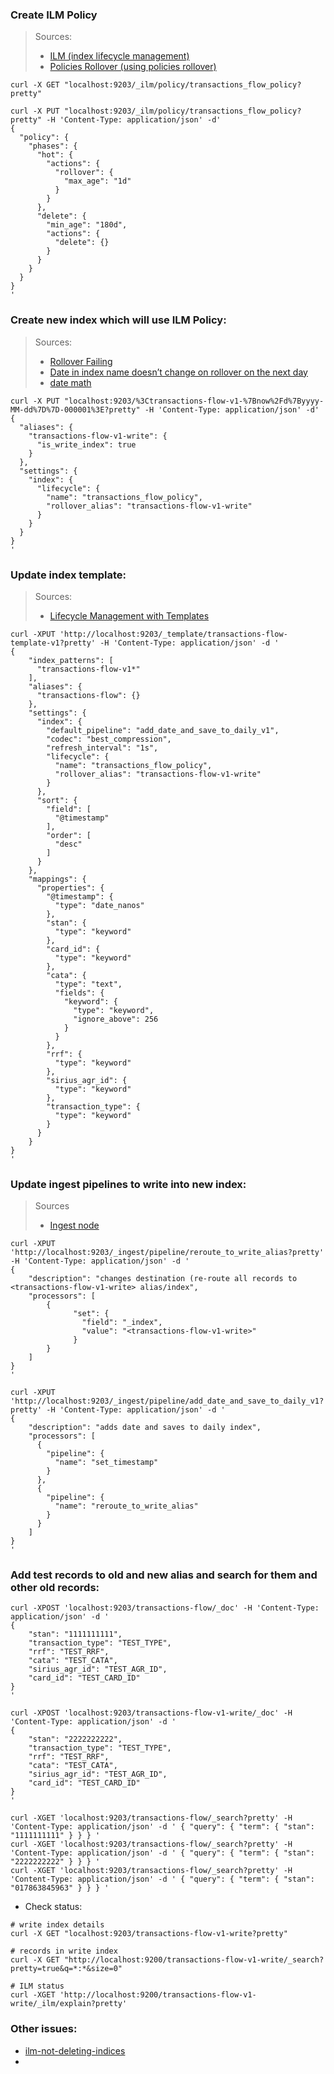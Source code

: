 
### Create ILM Policy
> Sources:
>- [ILM (index lifecycle management)](https://www.elastic.co/guide/en/elasticsearch/reference/7.4/getting-started-index-lifecycle-management.html)
>- [Policies Rollover (using policies rollover)](https://www.elastic.co/guide/en/elasticsearch/reference/7.4/using-policies-rollover.html)
```shell
curl -X GET "localhost:9203/_ilm/policy/transactions_flow_policy?pretty"

curl -X PUT "localhost:9203/_ilm/policy/transactions_flow_policy?pretty" -H 'Content-Type: application/json' -d'
{
  "policy": {
    "phases": {
      "hot": {
        "actions": {
          "rollover": {
            "max_age": "1d"
          }
        }
      },
      "delete": {
        "min_age": "180d",
        "actions": {
          "delete": {}
        }
      }
    }
  }
}
'
```

### Create new index which will use ILM Policy:
> Sources:
> - [Rollover Failing](https://discuss.elastic.co/t/rollover-failing/153676)
> - [Date in index name doesn’t change on rollover on the next day](https://discuss.elastic.co/t/date-in-index-name-doesnt-change-on-rollover-on-the-next-day/226701/13)
> - [date math](https://www.elastic.co/guide/en/elasticsearch/reference/7.4/date-math-index-names.html)

```shell
curl -X PUT "localhost:9203/%3Ctransactions-flow-v1-%7Bnow%2Fd%7Byyyy-MM-dd%7D%7D-000001%3E?pretty" -H 'Content-Type: application/json' -d'
{
  "aliases": {
    "transactions-flow-v1-write": {
      "is_write_index": true
    }
  },
  "settings": {
    "index": {
      "lifecycle": {
        "name": "transactions_flow_policy",
        "rollover_alias": "transactions-flow-v1-write"
      }
    }
  }
}
'
```

### Update index template:
> Sources:
>- [Lifecycle Management with Templates](https://medium.com/@freiit/elasticsearch-index-lifecycle-management-ilm-from-ground-up-cf5e8d80d31d)
```shell
curl -XPUT 'http://localhost:9203/_template/transactions-flow-template-v1?pretty' -H 'Content-Type: application/json' -d '
{
    "index_patterns": [
      "transactions-flow-v1*"
    ],
    "aliases": {
      "transactions-flow": {}
    },
    "settings": {
      "index": {
        "default_pipeline": "add_date_and_save_to_daily_v1",
        "codec": "best_compression",
        "refresh_interval": "1s",
        "lifecycle": {
          "name": "transactions_flow_policy",
          "rollover_alias": "transactions-flow-v1-write"
        }
      },
      "sort": {
        "field": [
          "@timestamp"
        ],
        "order": [
          "desc"
        ]
      }
    },
    "mappings": {
      "properties": {
        "@timestamp": {
          "type": "date_nanos"
        },
        "stan": {
          "type": "keyword"
        },
        "card_id": {
          "type": "keyword"
        },
        "cata": {
          "type": "text",
          "fields": {
            "keyword": {
              "type": "keyword",
              "ignore_above": 256
            }
          }
        },
        "rrf": {
          "type": "keyword"
        },
        "sirius_agr_id": {
          "type": "keyword"
        },
        "transaction_type": {
          "type": "keyword"
        }
      }
    }
}
'

```


### Update ingest pipelines to write into new index:
> Sources
> - [Ingest node](https://www.elastic.co/guide/en/elasticsearch/reference/7.4/ingest.html)

```shell
curl -XPUT 'http://localhost:9203/_ingest/pipeline/reroute_to_write_alias?pretty' -H 'Content-Type: application/json' -d '
{
    "description": "changes destination (re-route all records to <transactions-flow-v1-write> alias/index",
    "processors": [
        {
              "set": {
                "field": "_index",
                "value": "<transactions-flow-v1-write>"
              }
        }
    ]
}
'

curl -XPUT 'http://localhost:9203/_ingest/pipeline/add_date_and_save_to_daily_v1?pretty' -H 'Content-Type: application/json' -d '
{
    "description": "adds date and saves to daily index",
    "processors": [
      {
        "pipeline": {
          "name": "set_timestamp"
        }
      },
      {
        "pipeline": {
          "name": "reroute_to_write_alias"
        }
      }
    ]
}
'

```


### Add test records to old and new alias and search for them and other old records:
```shell
curl -XPOST 'localhost:9203/transactions-flow/_doc' -H 'Content-Type: application/json' -d '
{
    "stan": "1111111111",
    "transaction_type": "TEST_TYPE",
    "rrf": "TEST_RRF",
    "cata": "TEST_CATA",
    "sirius_agr_id": "TEST_AGR_ID",
    "card_id": "TEST_CARD_ID"
}
'

curl -XPOST 'localhost:9203/transactions-flow-v1-write/_doc' -H 'Content-Type: application/json' -d '
{
    "stan": "2222222222",
    "transaction_type": "TEST_TYPE",
    "rrf": "TEST_RRF",
    "cata": "TEST_CATA",
    "sirius_agr_id": "TEST_AGR_ID",
    "card_id": "TEST_CARD_ID"
}
'

curl -XGET 'localhost:9203/transactions-flow/_search?pretty' -H 'Content-Type: application/json' -d ' { "query": { "term": { "stan": "1111111111" } } } '
curl -XGET 'localhost:9203/transactions-flow/_search?pretty' -H 'Content-Type: application/json' -d ' { "query": { "term": { "stan": "2222222222" } } } '
curl -XGET 'localhost:9203/transactions-flow/_search?pretty' -H 'Content-Type: application/json' -d ' { "query": { "term": { "stan": "017863845963" } } } '

```

- Check status:
```shell
# write index details
curl -X GET "localhost:9203/transactions-flow-v1-write?pretty"

# records in write index
curl -X GET "http://localhost:9200/transactions-flow-v1-write/_search?pretty=true&q=*:*&size=0"

# ILM status
curl -XGET 'http://localhost:9200/transactions-flow-v1-write/_ilm/explain?pretty'
```


### Other issues:
- [ilm-not-deleting-indices](https://stackoverflow.com/questions/59859306/elasticsearch-ilm-not-deleting-indices)
- 
